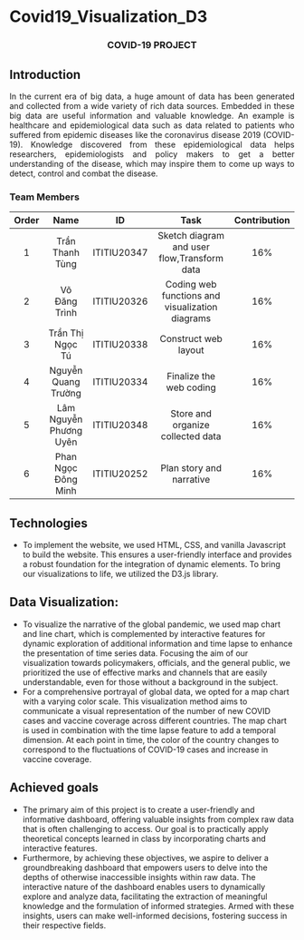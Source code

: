 # Covid19_Visualization_D3
<h3 align="center">COVID-19 PROJECT</h3>

## Introduction
<div style="text-align:justify">
In the current era of big data, a huge amount of data has been generated and collected from a wide variety of rich data sources. Embedded in these big data are useful information and valuable knowledge. An example is healthcare and epidemiological data such as data related to patients who suffered from epidemic diseases like the coronavirus disease 2019 (COVID-19). Knowledge discovered from these epidemiological data helps researchers, epidemiologists and policy makers to get a better understanding of the disease, which may inspire them to come up ways to detect, control and combat the disease.
</div>

### Team Members

| Order |                   Name                   |     ID      |              Task                              | Contribution |
| :---: |:----------------------------------------:|:-----------:|:----------------------------------------------:|:------------:|
|   1   |          Trần Thanh Tùng                 | ITITIU20347 | Sketch diagram and user flow,Transform data    |     16%      |
|   2   |          Võ Đăng Trình                   | ITITIU20326 | Coding web functions and visualization diagrams|     16%      |
|   3   |          Trần Thị Ngọc Tú                | ITITIU20338 | Construct web layout                           |     16%      |
|   4   |          Nguyễn Quang Trường             | ITITIU20334 | Finalize the web coding                        |     16%      |
|   5   |          Lâm Nguyễn Phương Uyên          | ITITIU20348 | Store and organize collected data              |     16%      |
|   6   |          Phan Ngọc Đông Minh             | ITITIU20252 | Plan story and narrative                       |     16%      |  

## Technologies
- To implement the website, we used HTML, CSS, and vanilla Javascript to build the website. This ensures a user-friendly interface and provides a robust foundation for the integration of dynamic elements. To bring our visualizations to life, we utilized the D3.js library.
## Data Visualization:
- To visualize the narrative of the global pandemic, we used map chart and line chart, which is complemented by interactive features for dynamic exploration of additional information and time lapse to enhance the presentation of time series data. Focusing the aim of our visualization towards policymakers, officials, and the general public, we prioritized the use of effective marks and channels that are easily understandable, even for those without a background in the subject. 
- For a comprehensive portrayal of global data, we opted for a map chart with a varying color scale. This visualization method aims to communicate a visual representation of the number of new COVID cases and vaccine coverage across different countries. The map chart is used in combination with the time lapse feature to add a temporal dimension. At each point in time, the color of the country changes to correspond to the fluctuations of COVID-19 cases and increase in vaccine coverage. 
## Achieved goals
- The primary aim of this project is to create a user-friendly and informative dashboard, offering valuable insights from complex raw data that is often challenging to access. Our goal is to practically apply theoretical concepts learned in class by incorporating charts and interactive features.
- Furthermore, by achieving these objectives, we aspire to deliver a groundbreaking dashboard that empowers users to delve into the depths of otherwise inaccessible insights within raw data. The interactive nature of the dashboard enables users to dynamically explore and analyze data, facilitating the extraction of meaningful knowledge and the formulation of informed strategies. Armed with these insights, users can make well-informed decisions, fostering success in their respective fields.

